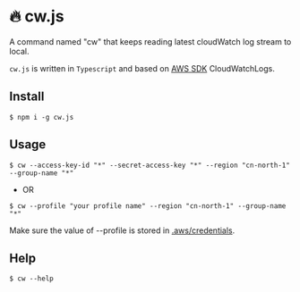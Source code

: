 # 🔥 cw.js

A command named "cw" that keeps reading latest cloudWatch log stream to local.

`cw.js` is written in `Typescript` and based on [AWS SDK](https://github.com/aws/aws-sdk-js) CloudWatchLogs.

## Install

```shell script
$ npm i -g cw.js
```

## Usage

```shell script
$ cw --access-key-id "*" --secret-access-key "*" --region "cn-north-1" --group-name "*"
```

* OR

```shell script
$ cw --profile "your profile name" --region "cn-north-1" --group-name "*"
```

Make sure the value of --profile is stored in [.aws/credentials](https://docs.amazonaws.cn/sdk-for-javascript/v2/developer-guide/loading-node-credentials-shared.html).

## Help

```shell script
$ cw --help
```